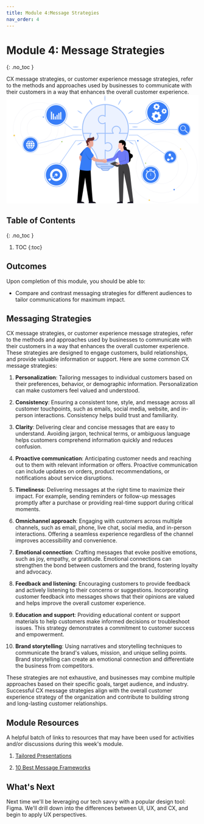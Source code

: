```yaml
---
title: Module 4:Message Strategies
nav_order: 4
---
```


<!-- prettier-ignore-start -->

# Module 4: Message Strategies
{: .no_toc }

CX message strategies, or customer experience message strategies, refer to the methods and approaches used by businesses to communicate with their customers in a way that enhances the overall customer experience. ![Maps](map.PNG)

## Table of Contents
{: .no_toc }

1. TOC
{:toc}

<!-- prettier-ignore-end -->

## Outcomes

Upon completion of this module, you should be able to:

- Compare and contrast messaging strategies for different audiences to tailor communications for maximum impact.

## Messaging Strategies

CX message strategies, or customer experience message strategies, refer to the methods and approaches used by businesses to communicate with their customers in a way that enhances the overall customer experience. These strategies are designed to engage customers, build relationships, and provide valuable information or support. Here are some common CX message strategies:

1. **Personalization**: Tailoring messages to individual customers based on their preferences, behavior, or demographic information. Personalization can make customers feel valued and understood.

1. **Consistency**: Ensuring a consistent tone, style, and message across all customer touchpoints, such as emails, social media, website, and in-person interactions. Consistency helps build trust and familiarity.

1. **Clarity**: Delivering clear and concise messages that are easy to understand. Avoiding jargon, technical terms, or ambiguous language helps customers comprehend information quickly and reduces confusion.

1. **Proactive communication**: Anticipating customer needs and reaching out to them with relevant information or offers. Proactive communication can include updates on orders, product recommendations, or notifications about service disruptions.

1. **Timeliness**: Delivering messages at the right time to maximize their impact. For example, sending reminders or follow-up messages promptly after a purchase or providing real-time support during critical moments.

1. **Omnichannel approach**: Engaging with customers across multiple channels, such as email, phone, live chat, social media, and in-person interactions. Offering a seamless experience regardless of the channel improves accessibility and convenience.

1. **Emotional connection**: Crafting messages that evoke positive emotions, such as joy, empathy, or gratitude. Emotional connections can strengthen the bond between customers and the brand, fostering loyalty and advocacy.

1. **Feedback and listening**: Encouraging customers to provide feedback and actively listening to their concerns or suggestions. Incorporating customer feedback into messages shows that their opinions are valued and helps improve the overall customer experience.

1. **Education and support**: Providing educational content or support materials to help customers make informed decisions or troubleshoot issues. This strategy demonstrates a commitment to customer success and empowerment.

1. **Brand storytelling**: Using narratives and storytelling techniques to communicate the brand's values, mission, and unique selling points. Brand storytelling can create an emotional connection and differentiate the business from competitors.

These strategies are not exhaustive, and businesses may combine multiple approaches based on their specific goals, target audience, and industry. Successful CX message strategies align with the overall customer experience strategy of the organization and contribute to building strong and long-lasting customer relationships.

## Module Resources

A helpful batch of links to resources that may have been used for activities and/or discussions during this week's module.


1. [Tailored Presentations](https://hbr.org/2015/04/the-best-presentations-are-tailored-to-the-audience)

1. [10 Best Message Frameworks](https://jdmeier.com/copywriting-frameworks/)

## What's Next

Next time we'll be leveraging our tech savvy with a popular design tool: Figma. We'll drill down into the differences between UI, UX, and CX, and begin to apply UX perspectives.
